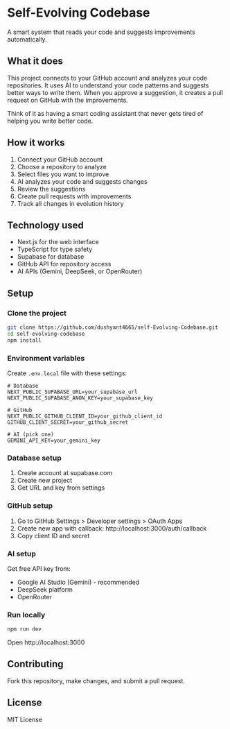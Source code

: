 # Self-Evolving Codebase

A smart system that reads your code and suggests improvements automatically.

## What it does

This project connects to your GitHub account and analyzes your code repositories. It uses AI to understand your code patterns and suggests better ways to write them. When you approve a suggestion, it creates a pull request on GitHub with the improvements.

Think of it as having a smart coding assistant that never gets tired of helping you write better code.

## How it works

1. Connect your GitHub account
2. Choose a repository to analyze
3. Select files you want to improve
4. AI analyzes your code and suggests changes
5. Review the suggestions
6. Create pull requests with improvements
7. Track all changes in evolution history

## Technology used

- Next.js for the web interface
- TypeScript for type safety
- Supabase for database
- GitHub API for repository access
- AI APIs (Gemini, DeepSeek, or OpenRouter)

## Setup

### Clone the project

```bash
git clone https://github.com/dushyant4665/self-Evolving-Codebase.git
cd self-evolving-codebase
npm install
```

### Environment variables

Create `.env.local` file with these settings:

```env
# Database
NEXT_PUBLIC_SUPABASE_URL=your_supabase_url
NEXT_PUBLIC_SUPABASE_ANON_KEY=your_supabase_key

# GitHub
NEXT_PUBLIC_GITHUB_CLIENT_ID=your_github_client_id
GITHUB_CLIENT_SECRET=your_github_secret

# AI (pick one)
GEMINI_API_KEY=your_gemini_key
```

### Database setup

1. Create account at supabase.com
2. Create new project
3. Get URL and key from settings

### GitHub setup

1. Go to GitHub Settings > Developer settings > OAuth Apps
2. Create new app with callback: http://localhost:3000/auth/callback
3. Copy client ID and secret

### AI setup

Get free API key from:
- Google AI Studio (Gemini) - recommended
- DeepSeek platform
- OpenRouter

### Run locally

```bash
npm run dev
```

Open http://localhost:3000

## Contributing

Fork this repository, make changes, and submit a pull request.

## License

MIT License